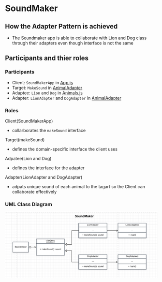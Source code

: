 # SoundMaker

## How the Adapter Pattern is achieved
- The Soundmaker app is able to collaborate with Lion and Dog class through their adapters even though interface is not the same

## Participants and thier roles
### Participants
- Client: ```SoundMakerApp``` in [App.js](./App.js)
- Target: ```MakeSound``` in [AnimalAdapter](./AnimalAdapter.js)
- Adaptee: ```Lion``` and ```Dog``` in [Animals.js](./Animals.js)
- Adapter: ```LionAdapter``` and ```DogAdapter``` in [AnimalAdapter](./AnimalAdapter.js)

### Roles
Client(SoundMakerApp)
- collarborates the `makeSound` interface

Target(makeSound)
- defines the domain-specific interface the client uses

Adpatee(Lion and Dog)
- defines the interface for the adapter

Adapter(LionAdapter and DogAdapter)
- adpats unique sound of each animal to the tagart so the Client can collaborate effectively

### UML Class Diagram
![alt shapes](../umls/SM_CL_UML.png)